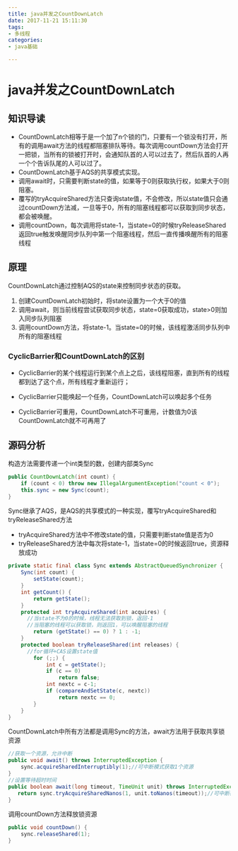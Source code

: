 ```yaml
---
title: java并发之CountDownLatch
date: 2017-11-21 15:11:30
tags:
- 多线程
categories:
- java基础

---
```


# java并发之CountDownLatch

## 知识导读

- CountDownLatch相等于是一个加了n个锁的门，只要有一个锁没有打开，所有的调用await方法的线程都阻塞排队等待。每次调用countDown方法会打开一把锁，当所有的锁被打开时，会通知队首的人可以过去了，然后队首的人再一个个告诉队尾的人可以过了。
- CountDownLatch基于AQS的共享模式实现。
- 调用await时，只需要判断state的值，如果等于0则获取执行权，如果大于0则阻塞。
- 覆写的tryAcquireShared方法只查询state值，不会修改，所以state值只会通过countDown方法减，一旦等于0，所有的阻塞线程都可以获取到同步状态，都会被唤醒。
- 调用countDown，每次调用将state-1，当state=0的时候tryReleaseShared返回true触发唤醒同步队列中第一个阻塞线程，然后一直传播唤醒所有的阻塞线程

## 原理

CountDownLatch通过控制AQS的state来控制同步状态的获取。

1. 创建CountDownLatch初始时，将state设置为一个大于0的值
2. 调用await，则当前线程尝试获取同步状态，state=0获取成功，state>0则加入同步队列阻塞
3. 调用countDown方法，将state-1。当state=0的时候，该线程激活同步队列中所有的阻塞线程

### CyclicBarrier和CountDownLatch的区别

- CyclicBarrier的某个线程运行到某个点上之后，该线程阻塞，直到所有的线程都到达了这个点，所有线程才重新运行；
- CyclicBarrier只能唤起一个任务，CountDownLatch可以唤起多个任务

- CyclicBarrier可重用，CountDownLatch不可重用，计数值为0该CountDownLatch就不可再用了

## 源码分析

构造方法需要传递一个int类型的数，创建内部类Sync

```java
public CountDownLatch(int count) {
    if (count < 0) throw new IllegalArgumentException("count < 0");
    this.sync = new Sync(count);
}
```

Sync继承了AQS，是AQS的共享模式的一种实现，覆写tryAcquireShared和tryReleaseShared方法

- tryAcquireShared方法中不修改state的值，只需要判断state值是否为0
- tryReleaseShared方法中每次将state-1，当state=0的时候返回true，资源释放成功

```java
private static final class Sync extends AbstractQueuedSynchronizer {
    Sync(int count) {
        setState(count);
    }
    int getCount() {
        return getState();
    }
    protected int tryAcquireShared(int acquires) {
      //当state不为0的时候，线程无法获取到锁，返回-1
      //当阻塞的线程可以获取锁，则返回1，可以唤醒阻塞的线程
        return (getState() == 0) ? 1 : -1;
    }
    protected boolean tryReleaseShared(int releases) {
      //for循环+CAS设置state值
        for (;;) {
            int c = getState();
            if (c == 0)
                return false;
            int nextc = c-1;
            if (compareAndSetState(c, nextc))
                return nextc == 0;
        }
    }
}
```

CountDownLatch中所有方法都是调用Sync的方法，await方法用于获取共享锁资源

```java
//获取一个资源，允许中断
public void await() throws InterruptedException {
    sync.acquireSharedInterruptibly(1);//可中断模式获取1个资源
}
//设置等待超时时间
public boolean await(long timeout, TimeUnit unit) throws InterruptedException {
   return sync.tryAcquireSharedNanos(1, unit.toNanos(timeout));//可中断模式获取1个资源
}
```

调用countDown方法释放锁资源

```java
public void countDown() {
    sync.releaseShared(1);
}
```


